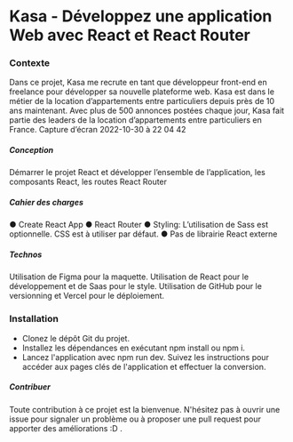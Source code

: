 # Kasa - Développez une application Web avec React et React Router

### Contexte

Dans ce projet, Kasa me recrute en tant que développeur front-end en freelance pour développer sa nouvelle plateforme web. Kasa est dans le métier de la location d’appartements entre particuliers depuis près de 10 ans maintenant. Avec plus de 500 annonces postées chaque jour, Kasa fait partie des leaders de la location d’appartements entre particuliers en France. Capture d’écran 2022-10-30 à 22 04 42

##### Conception

Démarrer le projet React et développer l’ensemble de l’application, les composants React, les routes React Router

##### Cahier des charges

● Create React App
● React Router
● Styling: L’utilisation de Sass est optionnelle. CSS est à utiliser par défaut.
● Pas de librairie React externe

##### Technos

Utilisation de Figma pour la maquette.
Utilisation de React pour le développement et de Saas pour le style.
Utilisation de GitHub pour le versionning et Vercel pour le déploiement.

### Installation

- Clonez le dépôt Git du projet.
- Installez les dépendances en exécutant npm install ou npm i.
- Lancez l'application avec npm run dev. Suivez les instructions pour accéder aux pages clés de l'application et effectuer la conversion.

##### Contribuer

Toute contribution à ce projet est la bienvenue. N'hésitez pas à ouvrir une issue pour signaler un problème ou à proposer une pull request pour apporter des améliorations :D .
